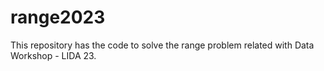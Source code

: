 # range2023
This repository has the code to solve the range problem related with Data Workshop - LIDA 23.
